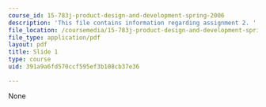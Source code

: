 ```yaml
---
course_id: 15-783j-product-design-and-development-spring-2006
description: 'This file contains information regarding assignment 2. '
file_location: /coursemedia/15-783j-product-design-and-development-spring-2006/391a9a6fd570ccf595ef3b108cb37e36_sample_assignm_2.pdf
file_type: application/pdf
layout: pdf
title: Slide 1
type: course
uid: 391a9a6fd570ccf595ef3b108cb37e36

---
```

None